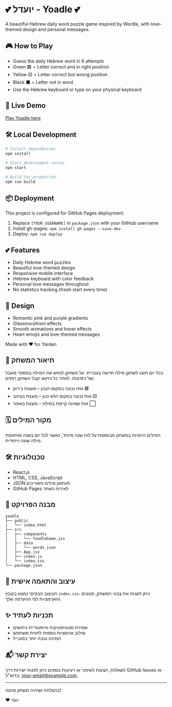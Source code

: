 # 💕 יועדל - Yoadle 💕

A beautiful Hebrew daily word puzzle game inspired by Wordle, with love-themed design and personal messages.

## 🎮 How to Play

- Guess the daily Hebrew word in 6 attempts
- Green 🟩 = Letter correct and in right position
- Yellow 🟨 = Letter correct but wrong position  
- Black ⬛ = Letter not in word
- Use the Hebrew keyboard or type on your physical keyboard

## 🚀 Live Demo

[Play Yoadle here](https://[YOUR_USERNAME].github.io/yoadle)

## 🛠️ Local Development

```bash
# Install dependencies
npm install

# Start development server
npm start

# Build for production
npm run build
```

## 📦 Deployment

This project is configured for GitHub Pages deployment:

1. Replace `[YOUR_USERNAME]` in `package.json` with your GitHub username
2. Install gh-pages: `npm install gh-pages --save-dev`
3. Deploy: `npm run deploy`

## 💕 Features

- Daily Hebrew word puzzles
- Beautiful love-themed design
- Responsive mobile interface
- Hebrew keyboard with color feedback
- Personal love messages throughout
- No statistics tracking (fresh start every time)

## 🎨 Design

- Romantic pink and purple gradients
- Glassmorphism effects
- Smooth animations and hover effects
- Heart emojis and love-themed messages

Made with ❤️ for Yarden

## 📖 תיאור המשחק

בכל יום תוצג לשחקן מילה חדשה בעברית. על השחקן לנחש את המילה במספר מוגבל של ניסיונות. לאחר כל ניחוש יקבל השחקן רמזים:

- אות נכונה במקום הנכון – מוצגת בירוק 🟩
- אות נכונה במקום הלא נכון – מוצגת בצהוב 🟨
- אות שאינה קיימת במילה – מוצגת באפור ⬜️

## 🗓 מקור המילים

המילים היומיות במשחק מבוססות על לוח שנה מיוחד, כאשר לכל יום בשנה מותאמת מילה שונה וייחודית.

## 🛠 טכנולוגיות

- React.js
- HTML, CSS, JavaScript
- JSON לאחסון מילים ותאריכים
- GitHub Pages לאירוח האתר

## 📂 מבנה הפרויקט

```
yoadle
├── public
│   └── index.html
├── src
│   ├── components
│   │   └── YoadleGame.jsx
│   ├── data
│   │   └── words.json
│   ├── App.jsx
│   ├── index.js
│   └── index.css
└── package.json
```

## 🎨 עיצוב והתאמה אישית

העיצוב הבסיסי נמצא בקובץ `index.css`. ניתן לשנות את צבעי המשחק, פונטים והאנימציות לפי ההעדפה שלך.

## ✨ תכניות לעתיד

- שמירת סטטיסטיקות והיסטוריית ניחושים
- שילוב אנימציות נוספות לחווית משתמש
- תמיכה טובה יותר במובייל

## 📬 יצירת קשר

לשאלות, הצעות לשיפור או רעיונות נוספים ניתן לפנות ישירות דרך GitHub Issues או בדוא"ל: [your-email@example.com](mailto\:your-email@example.com).

---

בהצלחה ושיהיה משחק מהנה!

❤️ יועד

